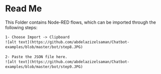 # Read Me

This Folder contains Node-RED flows, which can be 
imported through the following steps:


	1- Choose Import -> Clipboard
	![alt text](https://github.com/abdelazizelsaman/Chatbot-examples/blob/master/bot/step8.JPG)

	2- Paste the JSON file here.
	![alt text](https://github.com/abdelazizelsaman/Chatbot-examples/blob/master/bot/step9.JPG)
